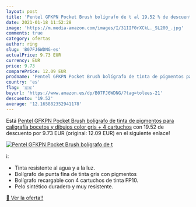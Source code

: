 ```yaml
---
layout: post
title: 'Pentel GFKPN Pocket Brush bolígrafo de t al 19.52 % de descuento'
date: 2021-01-18 11:52:28
image: 'https://m.media-amazon.com/images/I/31IIF0rXCkL._SL200_.jpg'
comments: true
category: ofertas
author: ring
slug: 'B07FJ6WDNG-es'
actualPrice: 9.73 EUR
currency: EUR
price: 9.73
comparePrice: 12.09 EUR
prodname: 'Pentel GFKPN Pocket Brush bolígrafo de tinta de pigmentos para caligrafía  bocetos y dibujos  color gris + 4 cartuchos'
country: 'es'
flag: '🇪🇸'
buyurl: 'https://www.amazon.es/dp/B07FJ6WDNG/?tag=tolees-21'
descuento: '19.52'
average: '12.165882352941178'
---
```


Está [Pentel GFKPN Pocket Brush bolígrafo de tinta de pigmentos para caligrafía  bocetos y dibujos  color gris + 4 cartuchos](https://www.amazon.es/dp/B07FJ6WDNG/?tag=tolees-21) con 19.52 de descuento por 9.73 EUR (original: 12.09 EUR) en el siguiente enlace!

[![Pentel GFKPN Pocket Brush bolígrafo de t](https://m.media-amazon.com/images/I/31IIF0rXCkL._SL200_.jpg)](https://www.amazon.es/dp/B07FJ6WDNG/?tag=tolees-21)

ℹ️:

- Tinta resistente al agua y a la luz.
- Bolígrafo de punta fina de tinta gris con pigmentos
- Bolígrafo recargable con 4 cartuchos de tinta FP10.
- Pelo sintético duradero y muy resistente.

[🛒 Ver la oferta!!](https://www.amazon.es/dp/B07FJ6WDNG/?tag=tolees-21)
